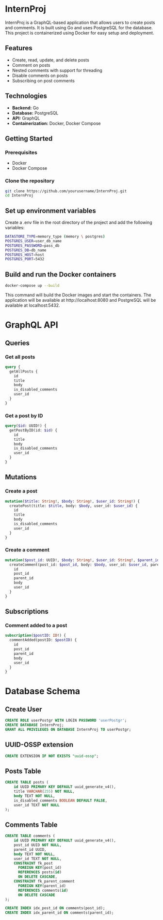 # InternProj

InternProj is a GraphQL-based application that allows users to create posts and comments.
It is built using Go and uses PostgreSQL for the database.
This project is containerized using Docker for easy setup and deployment.

## Features

- Create, read, update, and delete posts
- Comment on posts
- Nested comments with support for threading
- Disable comments on posts
- Subscribing on post comments

## Technologies

- **Backend:** Go
- **Database:** PostgreSQL
- **API:** GraphQL
- **Containerization:** Docker, Docker Compose

## Getting Started

### Prerequisites

- Docker
- Docker Compose

### Clone the repository

```sh
git clone https://github.com/yourusername/InternProj.git
cd InternProj
```

## Set up environment variables

Create a .env file in the root directory of the project and add the following variables:

```sh
DATASTORE_TYPE=memory_type (memory \ postgres)
POSTGRES_USER=user_db_name
POSTGRES_PASSWORD=pass_db
POSTGRES_DB=db_name
POSTGRES_HOST=host
POSTGRES_PORT=5432
```

## Build and run the Docker containers

```sh
docker-compose up --build
```

This command will build the Docker images and start the containers.
The application will be available at http://localhost:8080 and PostgreSQL will be available at localhost:5432.

# GraphQL API

## Queries

### Get all posts

```graphql
query {
  getAllPosts {
    id
    title
    body
    is_disabled_comments
    user_id
  }
}
```

### Get a post by ID

```graphql
query($id: UUID!) {
  getPostByID(id: $id) {
    id
    title
    body
    is_disabled_comments
    user_id
  }
}
```

## Mutations

### Create a post

```graphql
mutation($title: String!, $body: String!, $user_id: String!) {
  createPost(title: $title, body: $body, user_id: $user_id) {
    id
    title
    body
    is_disabled_comments
    user_id
  }
}
```

### Create a comment

```graphql
mutation($post_id: UUID!, $body: String!, $user_id: String!, $parent_id: UUID) {
  createComment(post_id: $post_id, body: $body, user_id: $user_id, parent_id: $parent_id) {
    id
    post_id
    parent_id
    body
    user_id
  }
}
```

## Subscriptions

### Comment added to a post

```graphql
subscription($postID: ID!) {
  commentAdded(postID: $postID) {
    id
    post_id
    parent_id
    body
    user_id
  }
}
```

# Database Schema

## Create User

```sql
CREATE ROLE userPostgr WITH LOGIN PASSWORD 'userPostgr';
CREATE DATABASE InternProj;
GRANT ALL PRIVILEGES ON DATABASE InternProj TO userPostgr;
```

## UUID-OSSP extension

```sql
CREATE EXTENSION IF NOT EXISTS "uuid-ossp";
```

## Posts Table

```sql
CREATE TABLE posts (
    id UUID PRIMARY KEY DEFAULT uuid_generate_v4(),
    title VARCHAR(255) NOT NULL,
    body TEXT NOT NULL,
    is_disabled_comments BOOLEAN DEFAULT FALSE,
    user_id TEXT NOT NULL
);
```

## Comments Table

```sql
CREATE TABLE comments (
    id UUID PRIMARY KEY DEFAULT uuid_generate_v4(),
    post_id UUID NOT NULL,
    parent_id UUID,
    body TEXT NOT NULL,
    user_id TEXT NOT NULL,
    CONSTRAINT fk_post
      FOREIGN KEY(post_id) 
      REFERENCES posts(id)
      ON DELETE CASCADE,
    CONSTRAINT fk_parent_comment
      FOREIGN KEY(parent_id)
      REFERENCES comments(id)
      ON DELETE CASCADE
);

CREATE INDEX idx_post_id ON comments(post_id);
CREATE INDEX idx_parent_id ON comments(parent_id);
```

